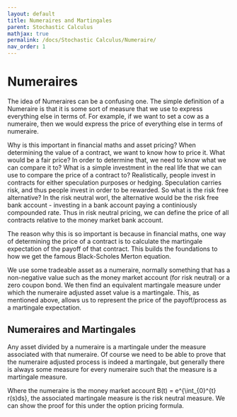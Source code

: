 ```yaml
---
layout: default
title: Numeraires and Martingales
parent: Stochastic Calculus
mathjax: true
permalink: /docs/Stochastic Calculus/Numeraire/
nav_order: 1
---
```

# Numeraires
The idea of Numeraires can be a confusing one. The simple definition of a Numeraire is that it is some sort of measure that we use to express everything else in terms of. For example, if we want to set a cow as a numeraire, then we would express the price of everything else in terms of numeraire.

Why is this important in financial maths and asset pricing? When determining the value of a contract, we want to know how to price it. What would be a fair price? In order to determine that, we need to know what we can compare it to? What is a simple investment in the real life that we can use to compare the price of a contract to? Realistically, people invest in contracts for either speculation purposes or hedging. Speculation carries risk, and thus people invest in order to be rewarded. So what is the risk free alternative? In the risk neutral worl, the alternative would be the risk free bank account - investing in a bank account paying a continiously compounded rate. Thus in risk neutral pricing, we can define the price of all contracts relative to the money market bank account.

The reason why this is so important is because in financial maths, one way of determining the price of a contract is to calculate the martingale expectation of the payoff of that contract. This builds the foundations to how we get the famous Black-Scholes Merton equation. 

We use some tradeable asset as a numeraire, normally something that has a non-negative value such as the money market account (for risk neutral) or a zero coupon bond. We then find an equivalent martingale measure under which the numeraire adjusted asset value is a martingale. This, as mentioned above, allows us to represent the price of the payoff/process as a martingale expectation.

## Numeraires and Martingales
Any asset divided by a numeraire is a martingale under the measure associated with that numeraire. Of course we need to be able to prove that the numeraire adjusted process is indeed a martingale, but generally there is always some measure for every numeraire such that the measure is a martingale measure.

Where the numeraire is the money market account B(t) = e^{\int_{0}^{t} r(s)ds}, the associated martingale measure is the risk neutral measure. We can show the proof for this under the option pricing formula.


